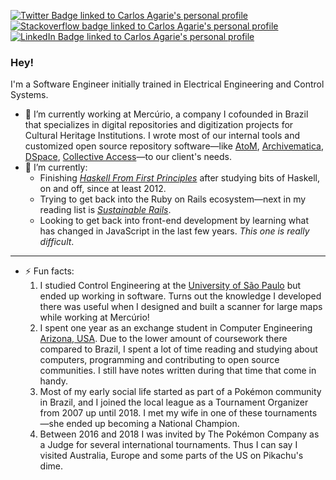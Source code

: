 [![Twitter Badge linked to Carlos Agarie's personal profile](https://img.shields.io/badge/Twitter-blue?style=for-the-badge&logo=twitter&logoColor=white)](https://twitter.com/carlos_agarie)
[![Stackoverflow badge linked to Carlos Agarie's personal profile](https://img.shields.io/badge/Stackoverflow-blue?style=for-the-badge&logo=stackoverflow&logoColor=white)](https://stackoverflow.com/users/1015273/agarie)
[![LinkedIn Badge linked to Carlos Agarie's personal profile](https://img.shields.io/badge/LinkedIn-blue?style=for-the-badge&logo=linkedin&logoColor=white)](https://www.linkedin.com/in/carlos-agarie-99469012)

### Hey! 

I'm a Software Engineer initially trained in Electrical Engineering and Control Systems. 

- 🔭 I’m currently working at Mercúrio, a company I cofounded in Brazil that specializes in digital repositories and digitization projects for Cultural Heritage Institutions. I wrote most of our internal tools and customized open source repository software—like [AtoM](https://www.accesstomemory.org/en/), [Archivematica](https://www.archivematica.org/en/), [DSpace](https://duraspace.org/dspace/), [Collective Access](https://www.collectiveaccess.org/)—to our client's needs.
- 🌱 I’m currently:
  - Finishing [*Haskell From First Principles*](https://haskellbook.com/) after studying bits of Haskell, on and off, since at least 2012.
  - Trying to get back into the Ruby on Rails ecosystem—next in my reading list is [*Sustainable Rails*](https://sustainable-rails.com/).
  - Looking to get back into front-end development by learning what has changed in JavaScript in the last few years. _This one is really difficult_.

---

- ⚡ Fun facts: 
  1. I studied Control Engineering at the [University of São Paulo](https://www5.usp.br/#english) but ended up working in software. Turns out the knowledge I developed there was useful when I designed and built a scanner for large maps while working at Mercúrio! 
  2. I spent one year as an exchange student in Computer Engineering [Arizona, USA](https://erau.edu/). Due to the lower amount of coursework there compared to Brazil, I spent a lot of time reading and studying about computers, programming and contributing to open source communities. I still have notes written during that time that come in handy.
  3. Most of my early social life started as part of a Pokémon community in Brazil, and I joined the local league as a Tournament Organizer from 2007 up until 2018. I met my wife in one of these tournaments—she ended up becoming a National Champion.
  4. Between 2016 and 2018 I was invited by The Pokémon Company as a Judge for several international tournaments. Thus I can say I visited Australia, Europe and some parts of the US on Pikachu's dime.
